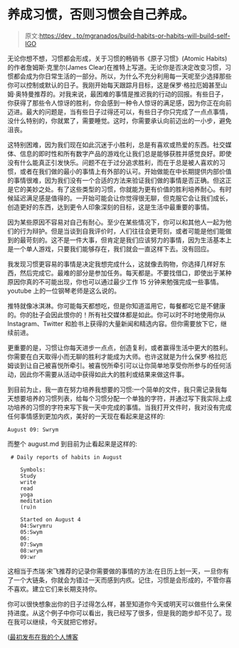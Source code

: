 # 养成习惯，否则习惯会自己养成。

> 原文:[https://dev . to/mgranados/build-habits-or-habits-will-build-self-IGO](https://dev.to/mgranados/build-habits-or-habits-will-build-themselves-igo)

无论你想不想，习惯都会形成，关于习惯的畅销书《原子习惯》(Atomic Habits)的作者詹姆斯·克里尔(James Clear)在推特上写道。无论你是否决定改变习惯，习惯都会成为你日常生活的一部分。所以，为什么不充分利用每一天呢至少选择那些你可以控制或默认的日子。我刚开始每天跟踪月目标，这是保罗·格拉厄姆甚至山姆·奥特曼推荐的。对我来说，最困难的事情是推迟我的行动的回报。有些日子，你获得了那些令人惊讶的胜利，你会感到一种令人惊讶的满足感，因为你正在向前迈进。最大的问题是，当有些日子过得还可以，有些日子你只完成了一点点事情，没什么特别的，你就累了，需要睡觉。这时，你需要承认向前迈出的一小步，避免沮丧。

这特别困难，因为我们现在如此沉迷于小胜利，总是有喜欢或热爱的东西。社交媒体、信息的即时性和所有数字产品的游戏化让我们总是能够获胜并感觉良好。即使没有什么能真正引发快乐。问题不在于过分追求胜利，而在于总是被人喜欢的习惯，或者在我们做的最小的事情上有外部的认可。开始做能在中长期提供内部价值的事情很难，因为我们没有一个合适的方法来验证我们做的事情是否正确。但这正是它的美妙之处。有了这些类型的习惯，你就能为更有价值的胜利培养耐心。有时候延迟满足感是值得的。一开始可能会让你觉得很无聊，但克服它会让我们成长，创造更好的东西，达到更令人印象深刻的目标，这是生活中最重要的事情。

因为某些原因不容易对自己有耐心。至少在某些情况下，你可以和其他人一起为他们的行为辩护。但是当谈到自我评价时，人们往往会更苛刻，或者可能是他们能做到的最苛刻的。这不是一件大事，但肯定是我们应该努力的事情，因为生活基本上是一个单人游戏，只要我们能够存在，我们就会一直这样下去。没有回应。

我发现习惯更容易的事情是决定我想完成什么，这就像去购物，你选择几样好东西，然后完成它。最难的部分是参加任务。每天都是。不要找借口，即使出于某种原因你真的不可能出现，你也可以通过最少工作 15 分钟来勉强完成一些事情。youtube 上的一位钢琴老师是这么说的。

推特就像冰淇淋。你可能每天都想吃，但是你知道滥用它，每餐都吃它是不健康的。你的肚子会因此恨你的！所有社交媒体都是如此。你可以时不时地使用你从 Instagram、Twitter 和脸书上获得的大量新闻和精选内容。但你需要放下它，继续前进。

更重要的是，习惯让你每天进步一点点，创造复利，或者赢得生活中更大的胜利。你需要在白天取得小而无聊的胜利才能成为大师。也许这就是为什么保罗·格拉厄姆谈到让自己被喜悦所牵引。被喜悦所牵引可以让你简单地享受你所参与的任何活动，因此你不需要从活动中获得如此大的胜利或结果来做这件事。

到目前为止，我一直在努力培养我想要的习惯:一个简单的文件，我只需记录我每天想要培养的习惯列表，给每个习惯分配一个单独的字符，并通过写下我实际上成功培养的习惯的字符来写下我一天中完成的事情。当我打开文件时，我对没有完成任何事情感到更加内疚，美好的一天现在看起来是这样的:

`August 09: Swrym`

而整个 august.md 到目前为止看起来是这样的:

```
 # Daily reports of habits in August

    Symbols:
    Study
    write
    read
    yoga
    meditation
    (ru)n

    Started on August 4
    04:Swrymru
    05:Swym
    06:
    07:Swym
    08:wrym
    09:wr 
```

这相当于杰瑞·宋飞推荐的记录你需要做的事情的方法:在日历上划一天，一旦你有了一个大链条，你就会为错过一天而感到内疚。记住，习惯是会形成的，不管你喜不喜欢。建立它们来长期支持你。

你可以很快想象出你的日子过得怎么样，甚至知道你今天或明天可以做些什么来保持进度。从这个例子中你可以看出，我已经写了很多，但是我的跑步却不见了。现在我可以继续，今天就把它修好。

([最初发布在我的个人博客](https://mgranados.co/whether)